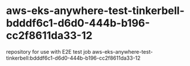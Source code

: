 # aws-eks-anywhere-test-tinkerbell-bdddf6c1-d6d0-444b-b196-cc2f8611da33-12
repository for use with E2E test job aws-eks-anywhere-test-tinkerbell:bdddf6c1-d6d0-444b-b196-cc2f8611da33-12
